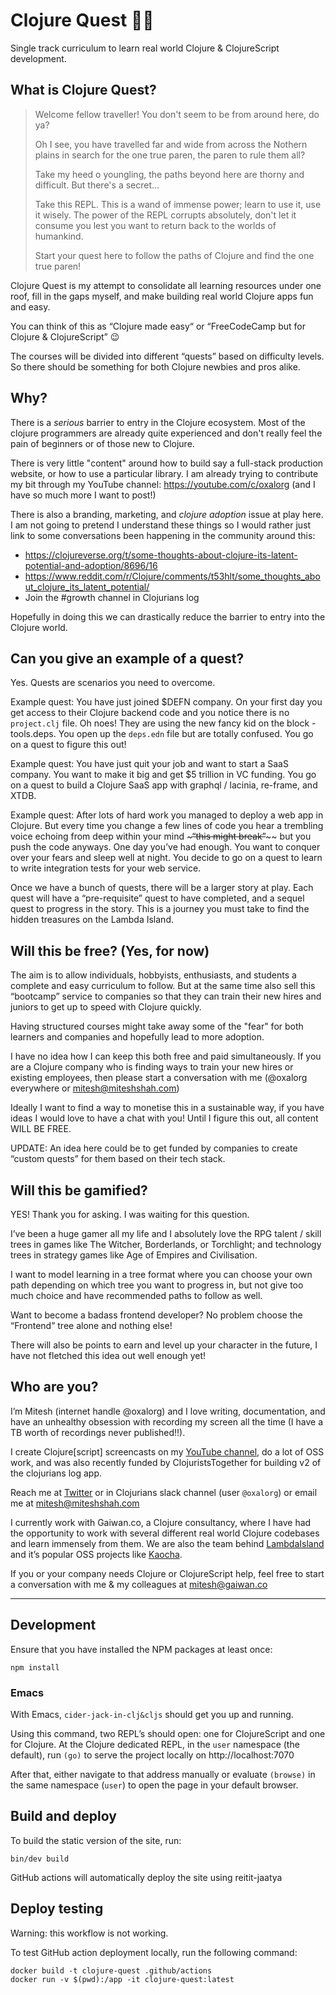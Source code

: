 # Clojure Quest 🧙‍♀️

Single track curriculum to learn real world Clojure & ClojureScript development. 

## What is Clojure Quest? 

> Welcome fellow traveller! You don't seem to be from around here, do ya?
>
> Oh I see, you have travelled far and wide from across the Nothern plains in
> search for the one true paren, the paren to rule them all?
> 
> Take my heed o youngling, the paths beyond here are thorny and difficult. But
> there's a secret...
> 
> Take this REPL. This is a wand of immense power; learn to use it, use it
> wisely. The power of the REPL corrupts absolutely, don't let it consume you
> lest you want to return back to the worlds of humankind.
> 
> Start your quest here to follow the paths of Clojure and find the one true
> paren!

Clojure Quest is my attempt to consolidate all learning resources under one
roof, fill in the gaps myself, and make building real world Clojure apps fun and
easy.

You can think of this as “Clojure made easy“ or “FreeCodeCamp but for Clojure &
ClojureScript” 😉

The courses will be divided into different “quests” based on difficulty levels.
So there should be something for both Clojure newbies and pros alike.

## Why?

There is a _serious_ barrier to entry in the Clojure ecosystem. Most of the clojure
programmers are already quite experienced and don't really feel the pain of beginners
or of those new to Clojure.

There is very little "content" around how to build say a full-stack production
website, or how to use a particular library. I am already trying to contribute
my bit through my YouTube channel: https://youtube.com/c/oxalorg (and I have so
much more I want to post!)

There is also a branding, marketing, and _clojure adoption_ issue at play here.
I am not going to pretend I understand these things so I would rather just link
to some conversations been happening in the community around this:

* https://clojureverse.org/t/some-thoughts-about-clojure-its-latent-potential-and-adoption/8696/16
* https://www.reddit.com/r/Clojure/comments/t53hlt/some_thoughts_about_clojure_its_latent_potential/
* Join the #growth channel in Clojurians log

Hopefully in doing this we can drastically reduce the barrier to entry into the
Clojure world.

## Can you give an example of a quest?

Yes. Quests are scenarios you need to overcome.

Example quest: You have just joined $DEFN company. On your first day you get
access to their Clojure backend code and you notice there is no `project.clj`
file. Oh noes! They are using the new fancy kid on the block - tools.deps. You
open up the `deps.edn` file but are totally confused. You go on a quest to
figure this out!

Example quest: You have just quit your job and want to start a SaaS company. You
want to make it big and get $5 trillion in VC funding. You go on a quest to
build a Clojure SaaS app with graphql / lacinia, re-frame, and XTDB.

Example quest: After lots of hard work you managed to deploy a web app in
Clojure. But every time you change a few lines of code you hear a trembling
voice echoing from deep within your mind ~~~~~“this might break”~~~~~~ but you
push the code anyways. One day you’ve had enough. You want to conquer over your
fears and sleep well at night. You decide to go on a quest to learn to write
integration tests for your web service.

Once we have a bunch of quests, there will be a larger story at play. Each quest
will have a “pre-requisite” quest to have completed, and a sequel quest to
progress in the story. This is a journey you must take to find the hidden
treasures on the Lambda Island.

## Will this be free? (Yes, for now)

The aim is to allow individuals, hobbyists, enthusiasts, and students a complete
and easy curriculum to follow. But at the same time also sell this “bootcamp”
service to companies so that they can train their new hires and juniors to get
up to speed with Clojure quickly.

Having structured courses might take away some of the "fear" for both learners
and companies and hopefully lead to more adoption.

I have no idea how I can keep this both free and paid simultaneously. If you are
a Clojure company who is finding ways to train your new hires or existing
employees, then please start a conversation with me (@oxalorg everywhere or
mitesh@miteshshah.com)

Ideally I want to find a way to monetise this in a sustainable way, if you have
ideas I would love to have a chat with you! Until I figure this out, all content
WILL BE FREE.

UPDATE: An idea here could be to get funded by companies to create “custom
quests” for them based on their tech stack.

## Will this be gamified?

YES! Thank you for asking. I was waiting for this question.

I’ve been a huge gamer all my life and I absolutely love the RPG talent / skill
trees in games like The Witcher, Borderlands, or Torchlight; and technology
trees in strategy games like Age of Empires and Civilisation.

I want to model learning in a tree format where you can choose your own path
depending on which tree you want to progress in, but not give too much choice
and have recommended paths to follow as well.

Want to become a badass frontend developer? No problem choose the “Frontend”
tree alone and nothing else!

There will also be points to earn and level up your character in the future, I
have not fletched this idea out well enough yet!

## Who are you?

I’m Mitesh (internet handle @oxalorg) and I love writing, documentation, and
have an unhealthy obsession with recording my screen all the time (I have a TB
worth of recordings never published!!).

I create Clojure[script] screencasts on my [YouTube
channel](https://youtube.com/c/oxalorg), do a lot of OSS work, and was also
recently funded by ClojuristsTogether for building v2 of the
clojurians log app.

Reach me at [Twitter](https://twitter.com/oxalorg) or in Clojurians slack
channel (user `@oxalorg`) or email me at mitesh@miteshshah.com

I currently work with Gaiwan.co, a Clojure consultancy, where I have had the
opportunity to work with several different real world Clojure codebases and
learn immensely from them. We are also the team behind [LambdaIsland](https://github.com/lambdaisland) 
and it’s popular OSS projects like [Kaocha](https://github.com/lambdaisland/kaocha).

If you or your company needs Clojure or ClojureScript help, feel free to start a
conversation with me & my colleagues at mitesh@gaiwan.co

---

## Development

Ensure that you have installed the NPM packages at least once:

```
npm install
```

### Emacs

With Emacs, `cider-jack-in-clj&cljs` should get you up and running.

Using this command, two REPL’s should open: one for ClojureScript and
one for Clojure. At the Clojure dedicated REPL, in the `user`
namespace (the default), run `(go)` to serve the project locally on
http://localhost:7070

After that, either navigate to that address manually or evaluate
`(browse)` in the same namespace (`user`) to open the page in your
default browser.

## Build and deploy

To build the static version of the site, run:

```
bin/dev build
```

GitHub actions will automatically deploy the site using reitit-jaatya

## Deploy testing

Warning: this workflow is not working.

To test GitHub action deployment locally, run the following command:

```
docker build -t clojure-quest .github/actions 
docker run -v $(pwd):/app -it clojure-quest:latest
```
